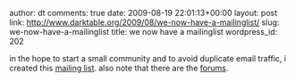 author: dt
comments: true
date: 2009-08-19 22:01:13+00:00
layout: post
link: http://www.darktable.org/2009/08/we-now-have-a-mailinglist/
slug: we-now-have-a-mailinglist
title: we now have a mailinglist
wordpress_id: 202

in the hope to start a small community and to avoid duplicate email traffic, i created this [mailing list](https://lists.sourceforge.net/lists/listinfo/darktable-devel). also note that there are the [forums](http://sourceforge.net/forum/forum.php?forum_id=938786).
